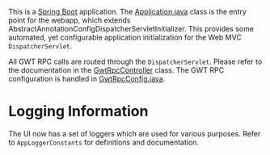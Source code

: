 This is a [Spring Boot](https://github.com/spring-projects/spring-boot) application. 
The [Application.java](Application.java) class is the entry point for the webapp, which extends
AbstractAnnotationConfigDispatcherServletInitializer. This provides some automated, yet configurable 
application initialization for the Web MVC `DispatcherServlet`.

All GWT RPC calls are routed through the `DispatcherServlet`. Please refer to the documentation in 
the [GwtRpcController](server/rpc/GwtRpcController.java) class. The GWT RPC configuration is 
handled in [GwtRpcConfig.java](conf/GwtRpcConfig.java).


# Logging Information
The UI now has a set of loggers which are used for various purposes. Refer to `AppLoggerConstants`
for definitions and documentation.

